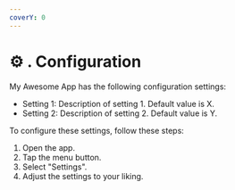 ```yaml
---
coverY: 0
---
```


# ⚙ . Configuration

My Awesome App has the following configuration settings:

* Setting 1: Description of setting 1. Default value is X.
* Setting 2: Description of setting 2. Default value is Y.

To configure these settings, follow these steps:

1. Open the app.
2. Tap the menu button.
3. Select "Settings".
4. Adjust the settings to your liking.

